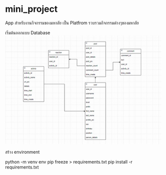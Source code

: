 # mini_project
App สำหรับงานกิจกรรมของมหาลัย เป็น Platfrom รวบรวมกิจกรรมต่างๆของมหาลัย

เริ่มต้นออกแบบ Database
![Screenshot](git_assets/Screenshot%202024-01-13%20232149.png)

สร้าง environment 

python -m venv env
pip freeze > requirements.txt 
pip install -r requirements.txt


